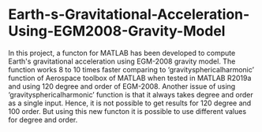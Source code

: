 # Earth-s-Gravitational-Acceleration-Using-EGM2008-Gravity-Model

In this project, a functon for MATLAB has been developed to compute Earth's gravitational acceleration using EGM-2008 gravity model. The function works 8 to 10 times
faster comparing to ‘gravitysphericalharmonic’ function of Aerospace toolbox of MATLAB when tested in MATLAB R2019a and using 120 degree and order of EGM-2008.
Another issue of using ‘gravitysphericalharmonic’ function is that it always takes degree and order as a single input. Hence, it is not possible to get results for
120 degree and 100 order. But using this new functon it is possible to use different values for degree and order.
